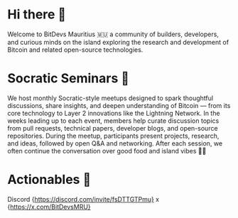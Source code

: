 # Hi there 👋
Welcome to BitDevs Mauritius 🇲🇺 a community of builders, developers, and curious minds on the island exploring the research and development of Bitcoin and related open-source technologies.

# Socratic Seminars 🧠
We host monthly Socratic-style meetups designed to spark thoughtful discussions, share insights, and deepen understanding of Bitcoin — from its core technology to Layer 2 innovations like the Lightning Network.
In the weeks leading up to each event, members help curate discussion topics from pull requests, technical papers, developer blogs, and open-source repositories. During the meetup, participants present projects, research, and ideas, followed by open Q&A and networking.
After each session, we often continue the conversation over good food and island vibes 🌴💬

# Actionables 🚀
Discord {https://discord.com/invite/fsDTTGTPmu}
x {https://x.com/BitDevsMRU}
